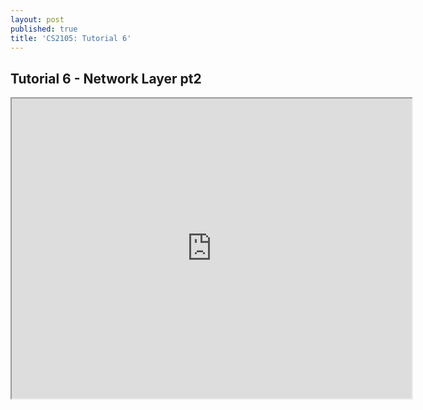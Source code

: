 ```yaml
---
layout: post
published: true
title: 'CS2105: Tutorial 6'
---
```

## Tutorial 6 - Network Layer pt2

<iframe src="https://drive.google.com/file/d/1ZJ8NcRZKklSoMQfuLyWZrNPV65TQ8uuX/preview" width="640" height="480"></iframe>

